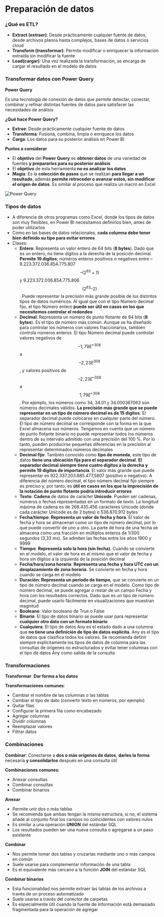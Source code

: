 # Preparación de datos

### ¿Qué es ETL?

* **Extract (extraer)**: Desde prácticamente cualquier fuente de datos, desde archivos planos hasta complejos, bases de datos o servicios cloud&#x20;
* **Transform (transformar)**: Permite modificar o enriquecer la información extraída sin modificar la fuente&#x20;
* **Load(cargar)**: Una vez realizada la transformación, se encarga de cargar el resultado en el modelo de datos

### Transformar datos con Power Query

**Power Query**

Es una tecnología de conexión de datos que permite detectar, conectar, combinar y refinar distintas fuentes de datos para satisfacer las necesidades de análisis

**¿Qué hace Power Query?**

* **Extrae**: Desde prácticamente cualquier fuente de datos
* **Transforma**: Fusiona, combina, limpia o enriquece los datos
* **Carga**: Los datos para su posterior análisis en Power BI

**Puntos a considerar**

* El **objetivo** del **Power Query** es **obtener datos** de una variedad de fuentes **y prepararlos para su posterior análisis**
* El **objetivo** de esta herramienta **no es analizar los datos**
* **Magia**: Es la **colección de pasos** que se realizan **para llegar a un resultado**, además **permite retroceder o avanzar estos, sin modificar el origen de datos**. Es similar al proceso que realiza un macro en Excel

![Power Query](https://i.imgur.com/zIjUUnw.jpg)

### Tipos de datos

* A diferencia de otros programas como Excel, donde los tipos de datos son muy flexibles, en Power BI necesitamos definirlos bien, antes de poder utilizarlos
* Como en las bases de datos relacionales, **cada columna debe tener bien definido su tipo para evitar errores**
* Clases:
  * **Entero**: Representa un valor entero de 64 bits (**8 bytes**). Dado que es un entero, no tiene dígitos a la derecha de la posición decimal. **Permite 19 dígitos**; números enteros positivos o negativos entre – 9.223.372.036.854.775.807 $$– (2^{63}+1)$$y 9.223.372.036.854.775.806 $$(2^{63} – 2)$$. Puede representar la precisión más grande posible de los distintos tipos de datos numéricos. Al igual que con el tipo Número decimal fijo, el tipo Número entero **puede ser útil en casos en los que necesitemos controlar el redondeo**
  * **Decimal**: Representa un número de punto flotante de 64 bits (**8 bytes**). Es el tipo de número más común. Aunque se ha diseñado para controlar los números con valores fraccionarios, también controla números enteros. El tipo Número decimal puede controlar valores negativos de $$– 1,79E^{+308}$$ a $$– 2,23E ^{308}$$, y valores positivos de $$– 2,23E^{–308}$$ a $$1,79E^{+308}$$. Por ejemplo, los números como 34, 34.01 y 34.000367063 son números decimales válidos. **La precisión más grande que se puede representar en un tipo de número decimal es de 15 dígitos**. El separador decimal puede colocarse en cualquier parte del número. El tipo de número decimal se corresponde con la forma en la que Excel almacena sus números. Tengamos en cuenta que un número de punto flotante binario no puede representar todos los números dentro de su intervalo admitido con una precisión del 100 %. Por lo tanto, pueden producirse pequeñas diferencias en la precisión al representar determinados números decimales
  * **Decimal fijo**: También conocido como **tipo de moneda**, este tipo de datos **tiene una ubicación fija para el separador decimal**. **El separador decimal siempre tiene cuatro dígitos a la derecha y permite 19 dígitos de importancia**. El valor más grande que puede representar es 922.337.203.685.477,5807 (positivo o negativo). A diferencia del número decimal, el tipo número decimal fijo siempre es preciso y, por tanto, es **útil en casos en los que la imprecisión de la notación de punto flotante podría introducir errores**
  * **Texto**: **Cadena** de datos de carácter **Unicode**. Pueden ser cadenas, números o fechas representadas en un formato de texto. La longitud máxima de cadena es de 268.435.456 caracteres Unicode (donde cada carácter Unicode es de 2 bytes) o 536.870.912 bytes
  * **Fecha/tiempo**: **Representa un valor de fecha y hora**. El valor de fecha y hora se almacenan como un tipo de número decimal, por lo que puede convertir de uno a otro. La parte de hora de una fecha se almacena como una fracción en múltiplos enteros de 1/300 segundos (3,33 ms). Se admiten las fechas entre los años 1900 y 9999
  * **Tiempo**: **Representa solo la hora (sin fecha)**. Cuando se convierte en el modelo, el valor de hora es el mismo que el valor de fecha y hora sin dígitos a la izquierda de la posición decimal
  * **Fecha/hora/zona horaria**: **Representa una fecha y hora UTC con un desplazamiento de zona horaria**. Se convierte en fecha y hora cuando se carga en el modelo
  * **Duración**: **Representa un período de tiempo**, que se convierte en un tipo de número decimal cuando se carga en el modelo. Como tipo de número decimal, se puede agregar o restar de un campo Fecha y hora con los resultados correctos. Dado que es un tipo de número decimal, puede usarlo fácilmente en visualizaciones que muestran magnitud
  * **Booleano**: Valor booleano de True o False
  * **Binario**: El tipo de datos binario se puede usar para representar **cualquier otro dato con un formato binario**
  * **Cualquiera**: El tipo de datos Any es el estado dado a una columna que **no tiene una definición de tipo de datos explícita**. Any es el tipo de datos que clasifica todos los valores. Se recomienda definir siempre explícitamente los tipos de datos de columna para las consultas de orígenes no estructurados y evitar tener columnas con el tipo de datos Any como salida de la consulta

### Transformaciones

**Transformar**: **Dar forma a los datos**

**Transformaciones comunes**:

* Cambiar el nombre de las columnas o las tablas
* Cambiar el tipo de dato (convertir texto en números, por ejemplo)
* Quitar filas
* Configurar la primera fila como encabezado
* Agregar columnas
* Dividir columnas
* Reemplazar valores
* Filtrar datos

### Combinaciones

**Combinar**: Conectarse a **dos o más orígenes de datos**, **darles la forma** necesaria **y consolidarlos** después en una consulta útil

**Combinaciones comunes**:

* Anexar consultas
* Combinar consultas
* Combinar binarios

**Anexar**

* Permite unir dos o más tablas
* Se recomienda que ambas tengan la misma estructura, si no, el sistema añade al conjunto final los campos no coincidentes con valores nulos
* Es similar a una operación **UNION** del estándar SQL
* Los resultados pueden ser una nueva consulta o agregarse a un paso existente

**Combinar**

* Nos permite tomar dos tablas y cruzarlas mediante uno o más campos en común
* Suele usarse para complementar información de una tabla
* Es el equivalente más cercano a la función **JOIN** del estándar SQL

**Combinar binarios**

* Esta funcionalidad nos permite extraer las tablas de los archivos a través de un proceso automatizado
* Suele usarse a través del conector de carpetas
* Es especialmente útil cuando la fuente de información está demasiado fragmentada para la operación de agregar
